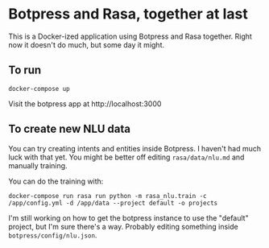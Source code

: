 # Botpress and Rasa, together at last

This is a Docker-ized application using Botpress and Rasa together. Right now it doesn't do much, but some day it might.

## To run

    docker-compose up

Visit the botpress app at http://localhost:3000

## To create new NLU data

You can try creating intents and entities inside Botpress. I haven't had much luck with that yet. You might be better off editing `rasa/data/nlu.md` and manually training.

You can do the training with:

    docker-compose run rasa run python -m rasa_nlu.train -c /app/config.yml -d /app/data --project default -o projects

I'm still working on how to get the botpress instance to use the "default" project, but I'm sure there's a way. Probably editing something inside `botpress/config/nlu.json`.
